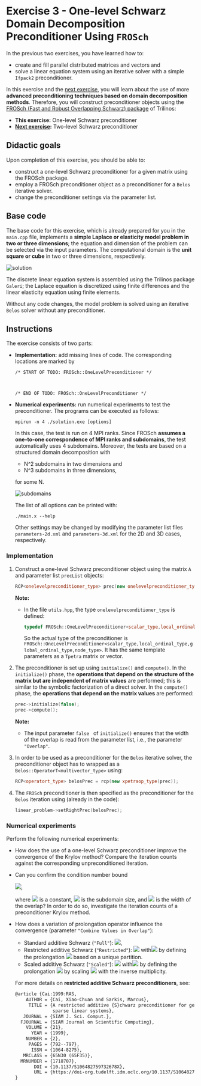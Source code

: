 # Exercise 3 - One-level Schwarz Domain Decomposition Preconditioner Using `FROSch`

In the previous two exercises, you have learned how to:

+ create and fill parallel distributed matrices and vectors and 
+ solve a linear equation system using an iterative solver with a simple `Ifpack2` preconditioner.

In this exercise and the [next exercise](../exercise-4), you will learn about the use of more **advanced preconditioning techniques based on domain decomposition methods**. Therefore, you will construct preconditioner objects using the [FROSch (Fast and Robust Overlapping Schwarz) package](https://shylu-frosch.github.io/) of Trilinos:

+ **This exercise:** One-level Schwarz preconditioner
+ **[Next exercise](../exercise-4):** Two-level Schwarz preconditioner

## Didactic goals

Upon completion of this exercise, you should be able to:

+ construct a one-level Schwarz preconditioner for a given matrix using the FROSch package.
+ employ a FROSch preconditioner object as a preconditioner for a `Belos` iterative solver.
+ change the preconditioner settings via the parameter list.

 ## Base code

The base code for this exercise, which is already prepared for you in the `main.cpp` file, implements a **simple Laplace or elasticity model problem in two or three dimensions**; the equation and dimension of the problem can be selected via the input parameters. The computational domain is the **unit square or cube** in two or three dimensions, respectively.

![solution](https://github.com/searhein/frosch-demo/blob/main/images/solution.png?raw=true)

The discrete linear equation system is assembled using the Trilinos package `Galeri`; the Laplace equation is discretized using finite differences and the linear elasticity equation using finite elements. 

Without any code changes, the model problem is solved using an iterative `Belos` solver without any preconditioner.

## Instructions

The exercise consists of two parts: 

+ **Implementation:** add missing lines of code. The corresponding locations are marked by

   ```
   /* START OF TODO: FROSch::OneLevelPreconditioner */
   
   
   
   /* END OF TODO: FROSch::OneLevelPreconditioner */
   ```

+ **Numerical experiments:** run numerical experiments to test the preconditioner. The programs can be executed as follows:

   ```shell
   mpirun -n 4 ./solution.exe [options]
   ```

   In this case, the test is run on 4 MPI ranks. Since FROSch **assumes a one-to-one correspondence of MPI ranks and subdomains**, the test automatically uses 4 subdomains. Moreover, the tests are based on a structured domain decomposition with

   + N^2 subdomains in two dimensions and
   + N^3 subdomains in three dimensions,

   for some N.

   ![subdomains](https://github.com/searhein/frosch-demo/blob/main/images/subdomains.png?raw=true)

   The list of all options can be printed with:

   ```shell
   ./main.x --help
   ```

   Other settings may be changed by modifying the parameter list files `parameters-2d.xml` and `parameters-3d.xml` for the 2D and 3D cases, respectively.

### Implementation

1. Construct a one-level Schwarz preconditioner object using the matrix `A` and parameter list `precList` objects:

   ```c++
   RCP<onelevelpreconditioner_type> prec(new onelevelpreconditioner_type(A,precList));
   ```

   **Note:**

   + In the file `utils.hpp`, the type `onelevelpreconditioner_type` is defined:

     ```c++
     typedef FROSch::OneLevelPreconditioner<scalar_type,local_ordinal_type,global_ordinal_type,node_type> onelevelpreconditioner_type;
     ```
     
     So the actual type of the preconditioner is `FROSch::OneLevelPreconditioner<scalar_type,local_ordinal_type,global_ordinal_type,node_type>`. It has the same template parameters as a `Tpetra` matrix or vector.

2. The preconditioner is set up using `initialize()` and `compute()`. In the `initialize()` phase, the **operations that depend on the structure of the matrix but are independent of matrix values** are performed; this is similar to the symbolic factorization of a direct solver. In the `compute()` phase, the **operations that depend on the matrix values** are performed:

   ```c++
   prec->initialize(false);
   prec->compute();
   ```

   **Note:**

   + The input parameter `false ` of `initialize()` ensures that the width of the overlap is read from the parameter list, i.e., the parameter `"Overlap"`.

3. In order to be used as a preconditioner for the `Belos` iterative solver, the preconditioner object has to wrapped as a `Belos::OperatorT<multivector_type>` using:

   ```c++
   RCP<operatort_type> belosPrec = rcp(new xpetraop_type(prec));
   ```

4. The `FROSch` preconditioner is then specified as the preconditioner for the `Belos` iteration using (already in the code):

   ```c++
   linear_problem->setRightPrec(belosPrec);
   ```

### Numerical experiments

Perform the following numerical experiments:

+ How does the use of a one-level Schwarz preconditioner improve the convergence of the Krylov method? Compare the iteration counts against the corresponding unpreconditioned iteration.

+ Can you confirm the condition number bound 

  <img src="https://render.githubusercontent.com/render/math?math=\kappa(M^{-1}K) \leq C(1%2B\frac{1}{H \delta}))">, 

  where <img src="https://render.githubusercontent.com/render/math?math=C"> is a constant, <img src="https://render.githubusercontent.com/render/math?math=H"> is the subdomain size, and <img src="https://render.githubusercontent.com/render/math?math=\delta"> is the width of the overlap? In order to do so, investigate the iteration counts of a preconditioner Krylov method.

+ How does a variation of prolongation operator influence the convergence (parameter `"Combine Values in Overlap"`):
  + Standard additive Schwarz (`"Full"`): <img src="https://render.githubusercontent.com/render/math?math=M_{\rm OS-1}^{-1} K = \sum_{i=1}^N R_i^T K_i^{-1} R_i K">,
  + Restricted additive Schwarz (`"Restricted"`): <img src="https://render.githubusercontent.com/render/math?math=M_{\rm OS-1}^{-1} K = \sum_{i=1}^N \tilde  R_i^T K_i^{-1} R_i K"> with<img src="https://render.githubusercontent.com/render/math?math=\sum_{i=1} \tilde R_i^T R_i = I"> by defining the prolongation <img src="https://render.githubusercontent.com/render/math?math=\tilde R_i^T"> based on a unique partition.
  + Scaled additive Schwarz (`"Scaled"`): <img src="https://render.githubusercontent.com/render/math?math=M_{\rm OS-1}^{-1} K = \sum_{i=1}^N \tilde  R_i^T K_i^{-1} R_i K"> with<img src="https://render.githubusercontent.com/render/math?math=\sum_{i=1} \tilde R_i^T R_i = I"> by defining the prolongation <img src="https://render.githubusercontent.com/render/math?math=\tilde R_i^T"> by scaling <img src="https://render.githubusercontent.com/render/math?math=R_i^T"> with the inverse multiplicity.

  For more details on **restricted additive Schwarz preconditioners**, see:

  ```latex
  @article {Cai:1999:RAS,
      AUTHOR = {Cai, Xiao-Chuan and Sarkis, Marcus},
       TITLE = {A restricted additive {S}chwarz preconditioner for general
                sparse linear systems},
     JOURNAL = {SIAM J. Sci. Comput.},
    FJOURNAL = {SIAM Journal on Scientific Computing},
      VOLUME = {21},
        YEAR = {1999},
      NUMBER = {2},
       PAGES = {792--797},
        ISSN = {1064-8275},
     MRCLASS = {65N30 (65F35)},
    MRNUMBER = {1718707},
         DOI = {10.1137/S106482759732678X},
         URL = {https://doi-org.tudelft.idm.oclc.org/10.1137/S106482759732678X},
  }
  ```
